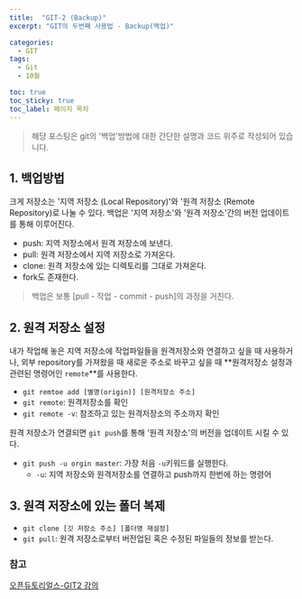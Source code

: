 ```yaml
---
title:  "GIT-2 (Backup)"
excerpt: "GIT의 두번째 사용법 - Backup(백업)"

categories:
  - GIT
tags:
  - Git
  - 10월

toc: true
toc_sticky: true
toc_label: 페이지 목차
---
```

 > 해당 포스팅은 git의 '백업'방법에 대한 간단한 설명과 코드 위주로 작성되어 있습니다.   

## 1. 백업방법
 크게 저장소는 '지역 저장소 (Local Repository)'와 '원격 저장소 (Remote Repository)로 나눌 수 있다. 백업은 '지역 저장소'와 '원격 저장소'간의 버전 업데이트를 통해 이루어진다. 

- push: 지역 저장소에서 원격 저장소에 보낸다.
- pull: 원격 저장소에서 지역 저장소로 가져온다. 
- clone: 원격 저장소에 있는 디렉토리를 그대로 가져온다.
- fork도 존재한다.

> 백업은 보통 [pull - 작업 - commit - push]의 과정을 거친다.


## 2. 원격 저장소 설정
내가 작업해 놓은 지역 저장소에 작업파일들을 원격저장소와 연결하고 싶을 때 사용하거나, 외부 repository를 가져왔을 때 새로운 주소로 바꾸고 싶을 때 **원격저장소 설정과 관련된 명령어인 `remote`**를 사용한다.
- `git remtoe add [별명(origin)] [원격저장소 주소]`
- `git remote`: 원격저장소를 확인
- `git remote -v`: 참조하고 있는 원격저장소의 주소까지 확인

 원격 저장소가 연결되면 `git push`를 통해 '원격 저장소'의 버전을 업데이트 시킬 수 있다.
 - `git push -u orgin master`: 가장 처음 `-u`키워드를 실행한다.
   - `-u`: 지역 저장소와 원격저장소를 연결하고 push까지 한번에 하는 명령어


## 3. 원격 저장소에 있는 폴더 복제
- `git clone [깃 저장소 주소] [폴더명 재설정]`
- `git pull`: 원격 저장소로부터 버전업된 혹은 수정된 파일들의 정보를 받는다.


### 참고
[오픈듀토리얼스-GIT2 강의](https://opentutorials.org/course/3841)